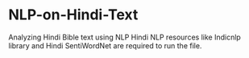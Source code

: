 # NLP-on-Hindi-Text
Analyzing Hindi Bible text using NLP 
Hindi NLP resources like Indicnlp library and Hindi SentiWordNet are required to run the file.

